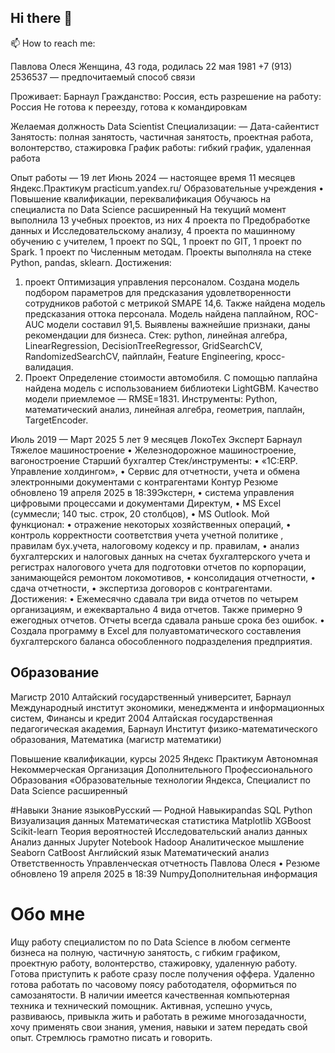 ## Hi there 👋

📫 How to reach me:

Павлова Олеся
Женщина, 43 года, родилась 22 мая 1981
+7 (913) 2536537 — предпочитаемый способ связи 

Проживает: Барнаул
Гражданство: Россия, есть разрешение на работу: Россия
Не готова к переезду, готова к командировкам

Желаемая должность
Data Scientist
Специализации:
— Дата-сайентист
Занятость: полная занятость, частичная занятость, проектная работа, волонтерство,
стажировка
График работы: гибкий график, удаленная работа

Опыт работы — 19 лет
Июнь 2024 —
настоящее время
11 месяцев
Яндекс.Практикум
practicum.yandex.ru/
Образовательные учреждения
• Повышение квалификации, переквалификация
Обучаюсь на специалиста по Data Science расширенный
На текущий момент выполнила 13 учебных проектов, из них 4 проекта по Предобработке
данных и Исследовательскому анализу, 4 проекта по машинному обучению с учителем, 1
проект по SQL, 1 проект по GIT, 1 проект по Spark. 1 проект по Численным методам. Проекты
выполняла на стеке Python, pandas, sklearn.
Достижения:
1) проект Оптимизация управления персоналом. Создана модель подбором параметров для
предсказания удовлетворенности сотрудников работой с метрикой SMAPE 14,6. Также найдена
модель предсказания оттока персонала. Модель найдена паплайном, ROC-AUC модели составил
91,5. Выявлены важнейшие признаки, даны рекомендации для бизнеса. Стек: python, линейная
алгебра, LinearRegression, DecisionTreeRegressor, GridSearchCV, RandomizedSearchCV, пайплайн,
Feature Engineering, кросс-валидация.
2) Проект Определение стоимости автомобиля. С помощью паплайна найдена модель с
использованием библиотеки LightGBM. Качество модели приемлемое — RMSE=1831.
Инструменты: Python, математический анализ, линейная алгебра, геометрия, паплайн,
TargetEncoder.

Июль 2019 —
Март 2025
5 лет 9 месяцев
ЛокоТех Эксперт
Барнаул
Тяжелое машиностроение
• Железнодорожное машиностроение, вагоностроение
Старший бухгалтер
Стек/инструменты:
• «1С:ERP. Управление холдингом»,
• Сервис для отчетности, учета и обмена электронными документами с контрагентами Контур
Резюме обновлено 19 апреля 2025 в 18:39Экстерн,
• система управления цифровыми процессами и документами Директум,
• MS Excel (суммесли; 140 тыс. строк, 20 столбцов),
• MS Outlook.
Мой функционал:
• отражение некоторых хозяйственных операций,
• контроль корректности соответствия учета учетной политике , правилам бух.учета,
налоговому кодексу и пр. правилам,
• анализ бухгалтерских и налоговых данных на счетах бухгалтерского учета и регистрах
налогового учета для подготовки отчетов по корпорации, занимающейся ремонтом
локомотивов,
• консолидация отчетности,
• сдача отчетности,
• экспертиза договоров с контрагентами.
Достижения:
• Ежемесячно сдавала три вида отчетов по четырем организациям, и ежеквартально 4 вида
отчетов. Также примерно 9 ежегодных отчетов. Отчеты всегда сдавала раньше срока без
ошибок.
• Создала программу в Excel для полуавтоматического составления бухгалтерского баланса
обособленного подразделения предприятия.

## Образование
Магистр
2010
Алтайский государственный университет, Барнаул
Международный институт экономики, менеджмента и информационных систем, Финансы и
кредит
2004
Алтайская государственная педагогическая академия, Барнаул
Институт физико-математического образования, Математика (магистр математики)

Повышение квалификации, курсы
2025
Яндекс Практикум
Автономная Некоммерческая Организация Дополнительного Профессионального
Образования «Образовательные технологии Яндекса, Специалист по Data Science
расширенный

#Навыки
Знание языковРусский — Родной
Навыкиpandas
SQL
Python
Визуализация данных
Математическая статистика
Matplotlib
XGBoost
Scikit-learn
Теория вероятностей
Исследовательский анализ данных
Анализ данных
Jupyter Notebook
Hadoop
Аналитическое мышление
Seaborn
CatBoost
Английский язык
Математический анализ
Ответственность
Управленческая отчетность
Павлова Олеся • Резюме обновлено 19 апреля 2025 в 18:39
NumpyДополнительная информация

# Обо мне
Ищу работу специалистом по по Data Science
в любом сегменте бизнеса
на полную, частичную занятость, с гибким графиком, проектную работу, волонтерство,
стажировку, удаленную работу.
Готова приступить к работе сразу после получения оффера. Удаленно готова работать по
часовому поясу работодателя, оформиться по самозанятости. В наличии имеется
качественная компьютерная техника и технический помощник.
Активная, успешно учусь, развиваюсь, привыкла жить и работать в режиме
многозадачности, хочу применять свои знания, умения, навыки и затем передать свой
опыт. Стремлюсь грамотно писать и говорить.

